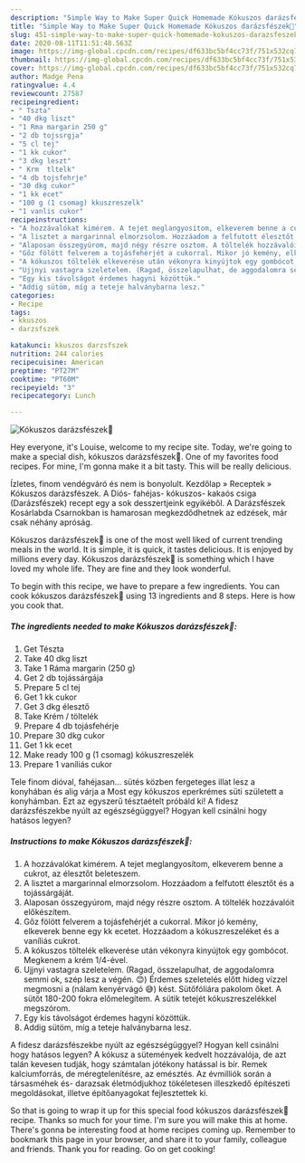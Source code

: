 ```yaml
---
description: "Simple Way to Make Super Quick Homemade Kókuszos darázsfészek🐝"
title: "Simple Way to Make Super Quick Homemade Kókuszos darázsfészek🐝"
slug: 451-simple-way-to-make-super-quick-homemade-kokuszos-darazsfeszek
date: 2020-08-11T11:51:48.563Z
image: https://img-global.cpcdn.com/recipes/df633bc5bf4cc73f/751x532cq70/kokuszos-darazsfeszek🐝-recept-foto.jpg
thumbnail: https://img-global.cpcdn.com/recipes/df633bc5bf4cc73f/751x532cq70/kokuszos-darazsfeszek🐝-recept-foto.jpg
cover: https://img-global.cpcdn.com/recipes/df633bc5bf4cc73f/751x532cq70/kokuszos-darazsfeszek🐝-recept-foto.jpg
author: Madge Pena
ratingvalue: 4.4
reviewcount: 27587
recipeingredient:
- " Tszta"
- "40 dkg liszt"
- "1 Rma margarin 250 g"
- "2 db tojssrgja"
- "5 cl tej"
- "1 kk cukor"
- "3 dkg leszt"
- " Krm  tltelk"
- "4 db tojsfehrje"
- "30 dkg cukor"
- "1 kk ecet"
- "100 g (1 csomag) kkuszreszelk"
- "1 vanlis cukor"
recipeinstructions:
- "A hozzávalókat kimérem. A tejet meglangyosítom, elkeverem benne a cukrot, az élesztőt beleteszem."
- "A lisztet a margarinnal elmorzsolom. Hozzáadom a felfutott élesztőt és a tojássárgáját."
- "Alaposan összegyúrom, majd négy részre osztom. A töltelék hozzávalóit előkészítem."
- "Gőz fölött felverem a tojásfehérjét a cukorral. Mikor jó kemény, elkeverek benne egy kk ecetet. Hozzáadom a kókuszreszeléket és a vaníliás cukrot."
- "A kókuszos töltelék elkeverése után vékonyra kinyújtok egy gombócot. Megkenem a krém 1/4-ével."
- "Ujjnyi vastagra szeletelem. (Ragad, összelapulhat, de aggodalomra semmi ok, szép lesz a végén. 😊) Érdemes szeletelés előtt hideg vízzel megmosni a (nálam kenyérvágó 😅) kést. Sütőfóliára pakolom őket. A sütőt 180-200 fokra előmelegítem. A sütik tetejét kókuszreszelékkel megszórom."
- "Egy kis távolságot érdemes hagyni közöttük."
- "Addig sütöm, míg a teteje halványbarna lesz."
categories:
- Recipe
tags:
- kkuszos
- darzsfszek

katakunci: kkuszos darzsfszek 
nutrition: 244 calories
recipecuisine: American
preptime: "PT27M"
cooktime: "PT60M"
recipeyield: "3"
recipecategory: Lunch

---
```



![Kókuszos darázsfészek🐝](https://img-global.cpcdn.com/recipes/df633bc5bf4cc73f/751x532cq70/kokuszos-darazsfeszek🐝-recept-foto.jpg)

Hey everyone, it's Louise, welcome to my recipe site. Today, we're going to make a special dish, kókuszos darázsfészek🐝. One of my favorites food recipes. For mine, I'm gonna make it a bit tasty. This will be really delicious.

Ízletes, finom vendégváró és nem is bonyolult. Kezdőlap » Receptek » Kókuszos darázsfészek. A Diós- fahéjas- kókuszos- kakaós csiga (Darázsfészek) recept egy a sok desszertjeink egyikéből. A Darázsfészek Kosárlabda Csarnokban is hamarosan megkezdődhetnek az edzések, már csak néhány apróság.

Kókuszos darázsfészek🐝 is one of the most well liked of current trending meals in the world. It is simple, it is quick, it tastes delicious. It is enjoyed by millions every day. Kókuszos darázsfészek🐝 is something which I have loved my whole life. They are fine and they look wonderful.


To begin with this recipe, we have to prepare a few ingredients. You can cook kókuszos darázsfészek🐝 using 13 ingredients and 8 steps. Here is how you cook that.

<!--inarticleads1-->

##### The ingredients needed to make Kókuszos darázsfészek🐝:

1. Get  Tészta
1. Take 40 dkg liszt
1. Take 1 Ráma margarin (250 g)
1. Get 2 db tojássárgája
1. Prepare 5 cl tej
1. Get 1 kk cukor
1. Get 3 dkg élesztő
1. Take  Krém / töltelék
1. Prepare 4 db tojásfehérje
1. Prepare 30 dkg cukor
1. Get 1 kk ecet
1. Make ready 100 g (1 csomag) kókuszreszelék
1. Prepare 1 vaníliás cukor


Tele finom dióval, fahéjasan… sütés közben fergeteges illat lesz a konyhában és alig várja a Most egy kókuszos eperkrémes süti született a konyhámban. Ezt az egyszerű tésztaételt próbáld ki! A fidesz darázsfészekbe nyúlt az egészségüggyel? Hogyan kell csinálni hogy hatásos legyen? 

<!--inarticleads2-->

##### Instructions to make Kókuszos darázsfészek🐝:

1. A hozzávalókat kimérem. A tejet meglangyosítom, elkeverem benne a cukrot, az élesztőt beleteszem.
1. A lisztet a margarinnal elmorzsolom. Hozzáadom a felfutott élesztőt és a tojássárgáját.
1. Alaposan összegyúrom, majd négy részre osztom. A töltelék hozzávalóit előkészítem.
1. Gőz fölött felverem a tojásfehérjét a cukorral. Mikor jó kemény, elkeverek benne egy kk ecetet. Hozzáadom a kókuszreszeléket és a vaníliás cukrot.
1. A kókuszos töltelék elkeverése után vékonyra kinyújtok egy gombócot. Megkenem a krém 1/4-ével.
1. Ujjnyi vastagra szeletelem. (Ragad, összelapulhat, de aggodalomra semmi ok, szép lesz a végén. 😊) Érdemes szeletelés előtt hideg vízzel megmosni a (nálam kenyérvágó 😅) kést. Sütőfóliára pakolom őket. A sütőt 180-200 fokra előmelegítem. A sütik tetejét kókuszreszelékkel megszórom.
1. Egy kis távolságot érdemes hagyni közöttük.
1. Addig sütöm, míg a teteje halványbarna lesz.


A fidesz darázsfészekbe nyúlt az egészségüggyel? Hogyan kell csinálni hogy hatásos legyen? A kókusz a sütemények kedvelt hozzávalója, de azt talán kevesen tudják, hogy számtalan jótékony hatással is bír. Remek kalciumforrás, de méregtelenítésre, az emésztés. Az évmilliók során a társasméhek és- darazsak életmódjukhoz tökéletesen illeszkedő építészeti megoldásokat, illetve építőanyagokat fejlesztettek ki. 

So that is going to wrap it up for this special food kókuszos darázsfészek🐝 recipe. Thanks so much for your time. I'm sure you will make this at home. There's gonna be interesting food at home recipes coming up. Remember to bookmark this page in your browser, and share it to your family, colleague and friends. Thank you for reading. Go on get cooking!
